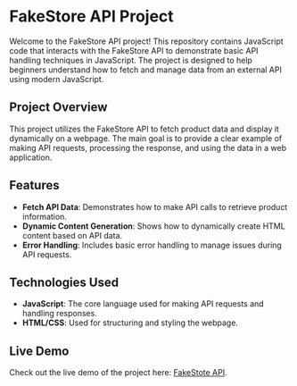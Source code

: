 # FakeStore API Project

Welcome to the FakeStore API project! This repository contains JavaScript code that interacts with the FakeStore API to demonstrate basic API handling techniques in JavaScript. The project is designed to help beginners understand how to fetch and manage data from an external API using modern JavaScript.

## Project Overview

This project utilizes the FakeStore API to fetch product data and display it dynamically on a webpage. The main goal is to provide a clear example of making API requests, processing the response, and using the data in a web application.

## Features

- **Fetch API Data**: Demonstrates how to make API calls to retrieve product information.
- **Dynamic Content Generation**: Shows how to dynamically create HTML content based on API data.
- **Error Handling**: Includes basic error handling to manage issues during API requests.

## Technologies Used

- **JavaScript**: The core language used for making API requests and handling responses.
- **HTML/CSS**: Used for structuring and styling the webpage.


## Live Demo

Check out the live demo of the project here: [FakeStote API](https://mohammadabushams.github.io/FakeStore-API-in-JS/#).

